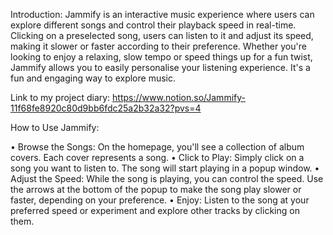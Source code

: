 Introduction: Jammify is an interactive music experience where users can explore different songs and control their playback speed in real-time. Clicking on a preselected song, users can listen to it and adjust its speed, making it slower or faster according to their preference. Whether you're looking to enjoy a relaxing, slow tempo or speed things up for a fun twist, Jammify allows you to easily personalise your listening experience. It's a fun and engaging way to explore music.

Link to my project diary: https://www.notion.so/Jammify-11f68fe8920c80d9bb6fdc25a2b32a32?pvs=4

How to Use Jammify:

• Browse the Songs: On the homepage, you'll see a collection of album covers. Each cover represents a song.
• Click to Play: Simply click on a song you want to listen to. The song will start playing in a popup window.
• Adjust the Speed: While the song is playing, you can control the speed. Use the arrows at the bottom of the popup to make the song play slower or faster, depending on your preference.
• Enjoy: Listen to the song at your preferred speed or experiment and explore other tracks by clicking on them.
